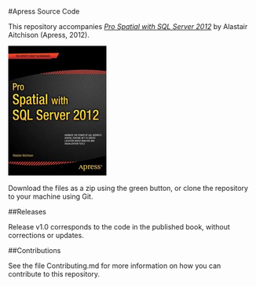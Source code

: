 #Apress Source Code

This repository accompanies [*Pro Spatial with SQL Server 2012*](http://www.apress.com/9781430234913) by Alastair Aitchison (Apress, 2012).

![Cover image](9781430234913.jpg)

Download the files as a zip using the green button, or clone the repository to your machine using Git.

##Releases

Release v1.0 corresponds to the code in the published book, without corrections or updates.

##Contributions

See the file Contributing.md for more information on how you can contribute to this repository.
